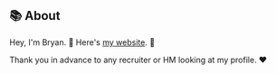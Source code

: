 ## 📚 About

Hey, I'm Bryan. 👋 Here's [my website](https://btong.me). 🧋

Thank you in advance to any recruiter or HM looking at my profile. ❤️
